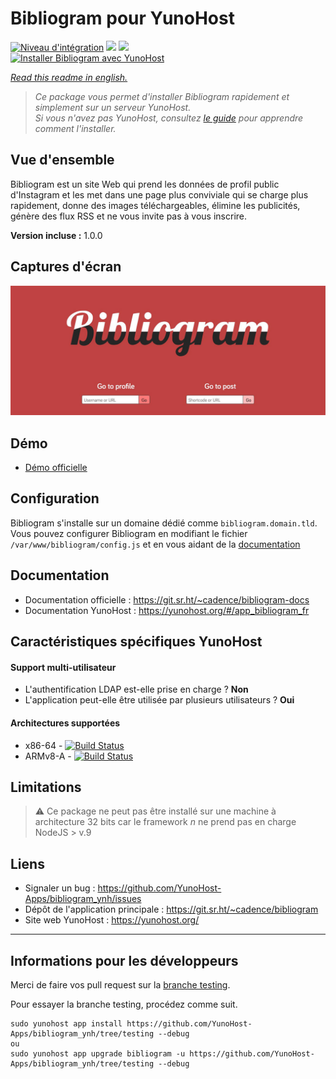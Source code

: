 # Bibliogram pour YunoHost

[![Niveau d'intégration](https://dash.yunohost.org/integration/bibliogram.svg)](https://dash.yunohost.org/appci/app/bibliogram) ![](https://ci-apps.yunohost.org/ci/badges/bibliogram.status.svg) ![](https://ci-apps.yunohost.org/ci/badges/bibliogram.maintain.svg)  
[![Installer Bibliogram avec YunoHost](https://install-app.yunohost.org/install-with-yunohost.svg)](https://install-app.yunohost.org/?app=bibliogram)

*[Read this readme in english.](./README.md)* 

> *Ce package vous permet d'installer Bibliogram rapidement et simplement sur un serveur YunoHost.  
Si vous n'avez pas YunoHost, consultez [le guide](https://yunohost.org/#/install) pour apprendre comment l'installer.*

## Vue d'ensemble

Bibliogram est un site Web qui prend les données de profil public d'Instagram et les met dans une page plus conviviale qui se charge plus rapidement, donne des images téléchargeables, élimine les publicités, génère des flux RSS et ne vous invite pas à vous inscrire.

**Version incluse :** 1.0.0

## Captures d'écran

![](sources/bibliogram.jpg)

## Démo

* [Démo officielle](https://bibliogram.art/)

## Configuration
Bibliogram s'installe sur un domaine dédié comme `bibliogram.domain.tld`.  
Vous pouvez configurer Bibliogram en modifiant le fichier `/var/www/bibliogram/config.js` et en vous aidant de la [documentation](https://git.sr.ht/~cadence/bibliogram-docs/tree/master/docs/Configuring.md)

## Documentation

 * Documentation officielle : https://git.sr.ht/~cadence/bibliogram-docs
 * Documentation YunoHost : https://yunohost.org/#/app_bibliogram_fr

## Caractéristiques spécifiques YunoHost

#### Support multi-utilisateur

* L'authentification LDAP est-elle prise en charge ? **Non**
* L'application peut-elle être utilisée par plusieurs utilisateurs ? **Oui**

#### Architectures supportées

* x86-64 - [![Build Status](https://ci-apps.yunohost.org/ci/logs/bibliogram%20%28Apps%29.svg)](https://ci-apps.yunohost.org/ci/apps/bibliogram/)
* ARMv8-A - [![Build Status](https://ci-apps-arm.yunohost.org/ci/logs/bibliogram%20%28Apps%29.svg)](https://ci-apps-arm.yunohost.org/ci/apps/bibliogram/)


## Limitations

> :warning: Ce package ne peut pas être installé sur une machine à architecture 32 bits car le framework *n* ne prend pas en charge NodeJS > v.9

## Liens

 * Signaler un bug : https://github.com/YunoHost-Apps/bibliogram_ynh/issues
 * Dépôt de l'application principale : https://git.sr.ht/~cadence/bibliogram
 * Site web YunoHost : https://yunohost.org/

---

## Informations pour les développeurs

Merci de faire vos pull request sur la [branche testing](https://github.com/YunoHost-Apps/bibliogram_ynh/tree/testing).

Pour essayer la branche testing, procédez comme suit.
```
sudo yunohost app install https://github.com/YunoHost-Apps/bibliogram_ynh/tree/testing --debug
ou
sudo yunohost app upgrade bibliogram -u https://github.com/YunoHost-Apps/bibliogram_ynh/tree/testing --debug
```
